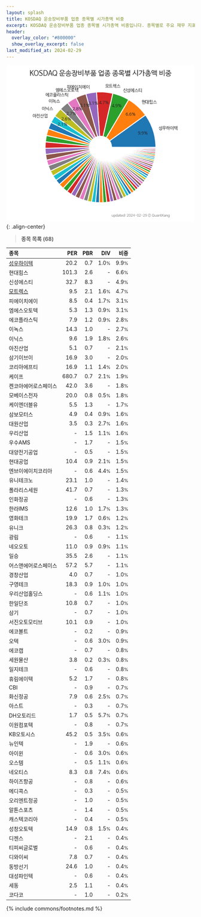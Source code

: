 ```yaml
---
layout: splash
title: KOSDAQ 운송장비부품 업종 종목별 시가총액 비중
excerpt: KOSDAQ 운송장비부품 업종 종목별 시가총액 비중입니다. 종목별로 주요 재무 지표를 함께 표시합니다.
header:
  overlay_color: "#800000"
  show_overlay_excerpt: false
last_modified_at: 2024-02-29
---
```



![KOSDAQ 운송장비부품 업종 종목별 시가총액 비중](/stats/sector/images/kosdaq_업종_운송장비부품_종목.png){: .align-center}


> **종목 목록 (68)**<a id="list"></a>

| **종목** | **PER** | **PBR** | **DIV** | **비중** |
| :------- | ------: | ------: | ------: | -------: |
| [성우하이텍](/015750/) | 20.2 | 0.7 | 1.0<small>%</small> | 9.9<small>%</small> |
| 현대힘스 | 101.3 | 2.6 | - | 6.6<small>%</small> |
| 신성에스티 | 32.7 | 8.3 | - | 4.9<small>%</small> |
| [모트렉스](/118990/) | 9.5 | 2.1 | 1.6<small>%</small> | 4.7<small>%</small> |
| 피에이치에이 | 8.5 | 0.4 | 1.7<small>%</small> | 3.1<small>%</small> |
| 엠에스오토텍 | 5.3 | 1.3 | 0.9<small>%</small> | 3.1<small>%</small> |
| 에코플라스틱 | 7.9 | 1.2 | 0.9<small>%</small> | 2.8<small>%</small> |
| 이녹스 | 14.3 | 1.0 | - | 2.7<small>%</small> |
| 이닉스 | 9.6 | 1.9 | 1.8<small>%</small> | 2.6<small>%</small> |
| 아진산업 | 5.1 | 0.7 | - | 2.1<small>%</small> |
| 삼기이브이 | 16.9 | 3.0 | - | 2.0<small>%</small> |
| 코리아에프티 | 16.9 | 1.1 | 1.4<small>%</small> | 2.0<small>%</small> |
| 케이프 | 680.7 | 0.7 | 2.1<small>%</small> | 1.9<small>%</small> |
| 켄코아에어로스페이스 | 42.0 | 3.6 | - | 1.8<small>%</small> |
| 모베이스전자 | 20.0 | 0.8 | 0.5<small>%</small> | 1.8<small>%</small> |
| 케이엔더블유 | 5.5 | 1.3 | - | 1.7<small>%</small> |
| 삼보모터스 | 4.9 | 0.4 | 0.9<small>%</small> | 1.6<small>%</small> |
| 대원산업 | 3.5 | 0.3 | 2.7<small>%</small> | 1.6<small>%</small> |
| 우리산업 | - | 1.5 | 1.1<small>%</small> | 1.6<small>%</small> |
| 우수AMS | - | 1.7 | - | 1.5<small>%</small> |
| 대양전기공업 | - | 0.5 | - | 1.5<small>%</small> |
| 현대공업 | 10.4 | 0.9 | 2.1<small>%</small> | 1.5<small>%</small> |
| 엔브이에이치코리아 | - | 0.6 | 4.4<small>%</small> | 1.5<small>%</small> |
| 유니테크노 | 23.1 | 1.0 | - | 1.4<small>%</small> |
| 폴라리스세원 | 41.7 | 0.7 | - | 1.3<small>%</small> |
| 인화정공 | - | 0.6 | - | 1.3<small>%</small> |
| 한라IMS | 12.6 | 1.0 | 1.7<small>%</small> | 1.3<small>%</small> |
| 영화테크 | 19.9 | 1.7 | 0.6<small>%</small> | 1.2<small>%</small> |
| 유니크 | 26.3 | 0.8 | 0.3<small>%</small> | 1.2<small>%</small> |
| 광림 | - | 0.6 | - | 1.1<small>%</small> |
| 네오오토 | 11.0 | 0.9 | 0.9<small>%</small> | 1.1<small>%</small> |
| 일승 | 35.5 | 2.6 | - | 1.1<small>%</small> |
| 어스앤에어로스페이스 | 57.2 | 5.7 | - | 1.1<small>%</small> |
| 경창산업 | 4.0 | 0.7 | - | 1.0<small>%</small> |
| 구영테크 | 18.3 | 0.9 | 1.0<small>%</small> | 1.0<small>%</small> |
| 우리산업홀딩스 | - | 0.6 | 1.1<small>%</small> | 1.0<small>%</small> |
| 한일단조 | 10.8 | 0.7 | - | 1.0<small>%</small> |
| 삼기 | - | 0.7 | - | 1.0<small>%</small> |
| 서진오토모티브 | 10.1 | 0.9 | - | 1.0<small>%</small> |
| 에코볼트 | - | 0.2 | - | 0.9<small>%</small> |
| 오텍 | - | 0.6 | 3.0<small>%</small> | 0.9<small>%</small> |
| 에코캡 | - | 0.7 | - | 0.8<small>%</small> |
| 세원물산 | 3.8 | 0.2 | 0.3<small>%</small> | 0.8<small>%</small> |
| 일지테크 | - | 0.6 | - | 0.8<small>%</small> |
| 휴림에이텍 | 5.2 | 1.7 | - | 0.8<small>%</small> |
| CBI | - | 0.9 | - | 0.7<small>%</small> |
| 화신정공 | 7.9 | 0.6 | 2.5<small>%</small> | 0.7<small>%</small> |
| 아스트 | - | 0.3 | - | 0.7<small>%</small> |
| DH오토리드 | 1.7 | 0.5 | 5.7<small>%</small> | 0.7<small>%</small> |
| 이원컴포텍 | - | 0.8 | - | 0.7<small>%</small> |
| KB오토시스 | 45.2 | 0.5 | 3.5<small>%</small> | 0.6<small>%</small> |
| 뉴인텍 | - | 1.9 | - | 0.6<small>%</small> |
| 아이윈 | - | 0.6 | 3.0<small>%</small> | 0.6<small>%</small> |
| 오스템 | - | 0.5 | 1.1<small>%</small> | 0.6<small>%</small> |
| 네오티스 | 8.3 | 0.8 | 7.4<small>%</small> | 0.6<small>%</small> |
| 하이즈항공 | - | 0.8 | - | 0.6<small>%</small> |
| 메디콕스 | - | 0.3 | - | 0.5<small>%</small> |
| 오리엔트정공 | - | 1.0 | - | 0.5<small>%</small> |
| 알톤스포츠 | - | 1.4 | - | 0.5<small>%</small> |
| 캐스텍코리아 | - | 0.4 | - | 0.5<small>%</small> |
| 성창오토텍 | 14.9 | 0.8 | 1.5<small>%</small> | 0.4<small>%</small> |
| 디젠스 | - | 2.1 | - | 0.4<small>%</small> |
| 티피씨글로벌 | - | 0.6 | - | 0.4<small>%</small> |
| 디와이씨 | 7.8 | 0.7 | - | 0.4<small>%</small> |
| 동방선기 | 24.6 | 1.0 | - | 0.4<small>%</small> |
| 대성파인텍 | - | 0.6 | - | 0.4<small>%</small> |
| 세동 | 2.5 | 1.1 | - | 0.4<small>%</small> |
| 코다코 | - | 1.0 | - | 0.2<small>%</small> |

{% include commons/footnotes.md %}
